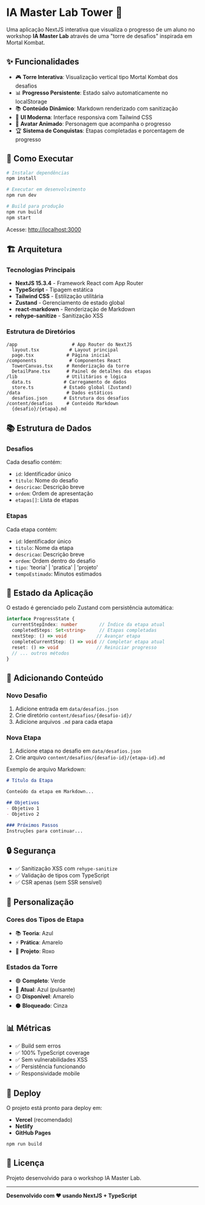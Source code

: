 # IA Master Lab Tower 🏰

Uma aplicação NextJS interativa que visualiza o progresso de um aluno no workshop **IA Master Lab** através de uma "torre de desafios" inspirada em Mortal Kombat.

## ✨ Funcionalidades

- 🎮 **Torre Interativa**: Visualização vertical tipo Mortal Kombat dos desafios
- 📊 **Progresso Persistente**: Estado salvo automaticamente no localStorage
- 📚 **Conteúdo Dinâmico**: Markdown renderizado com sanitização
- 🎨 **UI Moderna**: Interface responsiva com Tailwind CSS
- 👤 **Avatar Animado**: Personagem que acompanha o progresso
- 🏆 **Sistema de Conquistas**: Etapas completadas e porcentagem de progresso

## 🚀 Como Executar

```bash
# Instalar dependências
npm install

# Executar em desenvolvimento
npm run dev

# Build para produção
npm run build
npm start
```

Acesse: [http://localhost:3000](http://localhost:3000)

## 🏗️ Arquitetura

### Tecnologias Principais
- **NextJS 15.3.4** - Framework React com App Router
- **TypeScript** - Tipagem estática
- **Tailwind CSS** - Estilização utilitária
- **Zustand** - Gerenciamento de estado global
- **react-markdown** - Renderização de Markdown
- **rehype-sanitize** - Sanitização XSS

### Estrutura de Diretórios
```
/app                    # App Router do NextJS
  layout.tsx           # Layout principal
  page.tsx            # Página inicial
/components            # Componentes React
  TowerCanvas.tsx     # Renderização da torre
  DetailPane.tsx      # Painel de detalhes das etapas
/lib                  # Utilitários e lógica
  data.ts            # Carregamento de dados
  store.ts           # Estado global (Zustand)
/data                 # Dados estáticos
  desafios.json      # Estrutura dos desafios
/content/desafios     # Conteúdo Markdown
  {desafio}/{etapa}.md
```

## 📚 Estrutura de Dados

### Desafios
Cada desafio contém:
- `id`: Identificador único
- `titulo`: Nome do desafio
- `descricao`: Descrição breve
- `ordem`: Ordem de apresentação
- `etapas[]`: Lista de etapas

### Etapas
Cada etapa contém:
- `id`: Identificador único
- `titulo`: Nome da etapa
- `descricao`: Descrição breve
- `ordem`: Ordem dentro do desafio
- `tipo`: 'teoria' | 'pratica' | 'projeto'
- `tempoEstimado`: Minutos estimados

## 🎯 Estado da Aplicação

O estado é gerenciado pelo Zustand com persistência automática:

```typescript
interface ProgressState {
  currentStepIndex: number        // Índice da etapa atual
  completedSteps: Set<string>     // Etapas completadas
  nextStep: () => void           // Avançar etapa
  completeCurrentStep: () => void // Completar etapa atual
  reset: () => void              // Reiniciar progresso
  // ... outros métodos
}
```

## 📝 Adicionando Conteúdo

### Novo Desafio
1. Adicione entrada em `data/desafios.json`
2. Crie diretório `content/desafios/{desafio-id}/`
3. Adicione arquivos `.md` para cada etapa

### Nova Etapa
1. Adicione etapa no desafio em `data/desafios.json`
2. Crie arquivo `content/desafios/{desafio-id}/{etapa-id}.md`

Exemplo de arquivo Markdown:
```markdown
# Título da Etapa

Conteúdo da etapa em Markdown...

## Objetivos
- Objetivo 1
- Objetivo 2

### Próximos Passos
Instruções para continuar...
```

## 🔒 Segurança

- ✅ Sanitização XSS com `rehype-sanitize`
- ✅ Validação de tipos com TypeScript
- ✅ CSR apenas (sem SSR sensível)

## 🎨 Personalização

### Cores dos Tipos de Etapa
- 📚 **Teoria**: Azul
- ⚡ **Prática**: Amarelo
- 🚀 **Projeto**: Roxo

### Estados da Torre
- 🟢 **Completo**: Verde
- 🔵 **Atual**: Azul (pulsante)
- 🟡 **Disponível**: Amarelo
- ⚫ **Bloqueado**: Cinza

## 📊 Métricas

- ✅ Build sem erros
- ✅ 100% TypeScript coverage
- ✅ Sem vulnerabilidades XSS
- ✅ Persistência funcionando
- ✅ Responsividade mobile

## 🚀 Deploy

O projeto está pronto para deploy em:
- **Vercel** (recomendado)
- **Netlify**
- **GitHub Pages**

```bash
npm run build
```

## 📄 Licença

Projeto desenvolvido para o workshop IA Master Lab.

---

**Desenvolvido com ❤️ usando NextJS + TypeScript**

